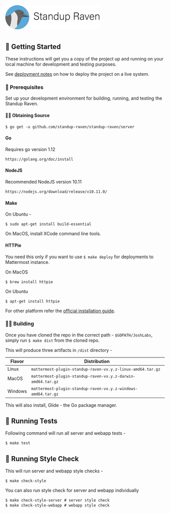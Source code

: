 <img src="assets/images/banner.png" width="300px">

#

## 🚦 Getting Started

These instructions will get you a copy of the project up and running on your local machine for development and testing purposes. 

See [deployment notes](#%EF%B8%8F%EF%B8%8Fdeployment) on how to deploy the project on a live system.

### 🔑 Prerequisites

Set up your development environment for building, running, and testing the Standup Raven.

#### 👨‍💻 Obtaining Source

    $ go get -u github.com/standup-raven/standup-raven/server

#### Go

Requires go version 1.12

    https://golang.org/doc/install
    
#### NodeJS

Recommended NodeJS version 10.11

    https://nodejs.org/download/release/v10.11.0/

#### Make

On Ubuntu -

    $ sudo apt-get install build-essential
    
On MacOS, install XCode command line tools. 

#### HTTPie

You need this only if you want to use `$ make deploy` for deployments to Mattermost instance.

On MacOS

    $ brew install httpie
    
On Ubuntu

    $ apt-get install httpie
    
For other platform refer the [official installation guide](https://github.com/jakubroztocil/httpie#id3).

### 👨‍💻 Building

Once you have cloned the repo in the correct path - `$GOPATH/JoshLabs`, simply run `$ make dist` from the cloned repo.

This will produce three artifacts in `/dist` directory -

| Flavor  | Distribution |
|-------- | ------------ |
| Linux   | `mattermost-plugin-standup-raven-vx.y.z-linux-amd64.tar.gz`  |
| MacOS   | `mattermost-plugin-standup-raven-vx.y.z-darwin-amd64.tar.gz` |
| Windows | `mattermost-plugin-standup-raven-vx.y.z-windows-amd64.tar.gz`|

This will also install, Glide - the Go package manager.

## 💯 Running Tests

Following command will run all server and webapp tests -

    $ make test
    
## 👞 Running Style Check

This will run server and webapp style checks -

    $ make check-style
    
You can also run style check for server and webapp individually

    $ make check-style-server # server style check
    $ make check-style-webapp # webapp style check
